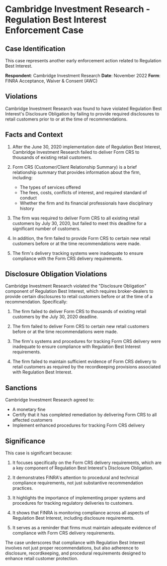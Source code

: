 # Cambridge Investment Research - Regulation Best Interest Enforcement Case

## Case Identification
This case represents another early enforcement action related to Regulation Best Interest.

**Respondent**: Cambridge Investment Research
**Date**: November 2022
**Form**: FINRA Acceptance, Waiver & Consent (AWC)

## Violations

Cambridge Investment Research was found to have violated Regulation Best Interest's Disclosure Obligation by failing to provide required disclosures to retail customers prior to or at the time of recommendations.

## Facts and Context

1. After the June 30, 2020 implementation date of Regulation Best Interest, Cambridge Investment Research failed to deliver Form CRS to thousands of existing retail customers.

2. Form CRS (Customer/Client Relationship Summary) is a brief relationship summary that provides information about the firm, including:
   - The types of services offered
   - The fees, costs, conflicts of interest, and required standard of conduct
   - Whether the firm and its financial professionals have disciplinary history

3. The firm was required to deliver Form CRS to all existing retail customers by July 30, 2020, but failed to meet this deadline for a significant number of customers.

4. In addition, the firm failed to provide Form CRS to certain new retail customers before or at the time recommendations were made.

5. The firm's delivery tracking systems were inadequate to ensure compliance with the Form CRS delivery requirements.

## Disclosure Obligation Violations

Cambridge Investment Research violated the "Disclosure Obligation" component of Regulation Best Interest, which requires broker-dealers to provide certain disclosures to retail customers before or at the time of a recommendation. Specifically:

1. The firm failed to deliver Form CRS to thousands of existing retail customers by the July 30, 2020 deadline.

2. The firm failed to deliver Form CRS to certain new retail customers before or at the time recommendations were made.

3. The firm's systems and procedures for tracking Form CRS delivery were inadequate to ensure compliance with Regulation Best Interest requirements.

4. The firm failed to maintain sufficient evidence of Form CRS delivery to retail customers as required by the recordkeeping provisions associated with Regulation Best Interest.

## Sanctions

Cambridge Investment Research agreed to:
- A monetary fine
- Certify that it has completed remediation by delivering Form CRS to all affected customers
- Implement enhanced procedures for tracking Form CRS delivery

## Significance

This case is significant because:

1. It focuses specifically on the Form CRS delivery requirements, which are a key component of Regulation Best Interest's Disclosure Obligation.

2. It demonstrates FINRA's attention to procedural and technical compliance requirements, not just substantive recommendation practices.

3. It highlights the importance of implementing proper systems and procedures for tracking regulatory deliveries to customers.

4. It shows that FINRA is monitoring compliance across all aspects of Regulation Best Interest, including disclosure requirements.

5. It serves as a reminder that firms must maintain adequate evidence of compliance with Form CRS delivery requirements.

The case underscores that compliance with Regulation Best Interest involves not just proper recommendations, but also adherence to disclosure, recordkeeping, and procedural requirements designed to enhance retail customer protection.